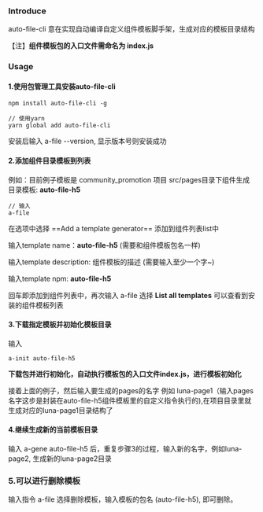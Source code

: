 ### Introduce
auto-file-cli 意在实现自动编译自定义组件模板脚手架，生成对应的模板目录结构

【注】**组件模板包的入口文件需命名为 index.js**

### Usage

#### 1.使用包管理工具安装auto-file-cli
```
npm install auto-file-cli -g

// 使用yarn
yarn global add auto-file-cli
```
安装后输入 a-file --version, 显示版本号则安装成功

#### 2.添加组件目录模板到列表

例如：目前例子模板是 community_promotion 项目 src/pages目录下组件生成目录模板: **auto-file-h5**
```
// 输入
a-file
```
在选项中选择 ==Add a template generator== 添加到组件列表list中

输入template name：**auto-file-h5** (需要和组件模板包名一样)

输入template description: 组件模板的描述 (需要输入至少一个字~)

输入template npm: **auto-file-h5**

回车即添加到组件列表中，再次输入 a-file 选择 **List all templates** 可以查看到安装的组件模板列表

#### 3.下载指定模板并初始化模板目录

输入
```
a-init auto-file-h5
```
**下载包并进行初始化，自动执行模板包的入口文件index.js，进行模板初始化**

接着上面的例子，然后输入要生成的pages的名字 例如 luna-page1（输入pages名字这步是封装在auto-file-h5组件模板里的自定义指令执行的),在项目目录里就生成对应的luna-page1目录结构了


#### 4.继续生成新的当前模板目录

输入 a-gene auto-file-h5 后，重复步骤3的过程，输入新的名字，例如luna-page2, 生成新的luna-page2目录


### 5.可以进行删除模板
输入指令 a-file 选择删除模板，输入模板的包名 (auto-file-h5), 即可删除。










